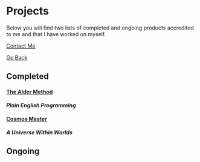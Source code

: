 # Projects
Below you will find two lists of completed and ongoing products accredited to me and that I have worked on myself.

[Contact Me](https://trevorghseay.github.io/goto-Toggle/Contact)

[Go Back](https://trevorghseay.github.io/goto-Toggle/index)

## Completed

#### [The Alder Method](https://trevorghseay.github.io/goto-Toggle/TheAlderMethod)
**_Plain English Programming_**

#### [Cosmos Master](https://trevorghseay.github.io/goto-Toggle/CosmosMaster)
**_A Universe Within Worlds_**

## Ongoing
